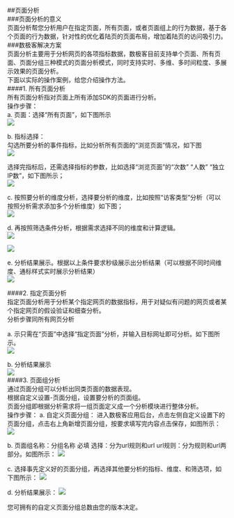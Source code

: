 ##页面分析    
###页面分析的意义  
页面分析帮您分析用户在指定页面，所有页面，或者页面组上的行为数据，基于各个页面的行为数据，针对性的优化着陆页的页面布局，增加着陆页的访问吸引力。  
###数极客解决方案  
页面分析主要用于分析网页的各项指标数据，数极客目前支持单个页面、所有页面、页面分组三种模式的页面分析模式，同时支持实时、多维、多时间粒度、多展示效果的页面分析。  
下面以实际的操作案例，给您介绍操作方法。  
####1.	所有页面分析  
所有页面分析指对页面上所有添加SDK的页面进行分析。  
操作步骤：  
a.	页面：选择“所有页面”，如下图所示  
![](http://www.shujike.com/docsimg/所有页面分析1.jpg)  

b.	指标选择：  
勾选所要分析的事件指标，比如分析所有页面的“浏览页面”情况，如下图  
![](http://www.shujike.com/docsimg/所有页面分析2.jpg)  

选择完指标后，还需选择指标的参数，比如选择“浏览页面”的“次数” “人数” “独立IP数”，如下图所示；  
![](http://www.shujike.com/docsimg/所有页面分析3.jpg)  

c.	按照要分析的维度分析，选择要分析的维度，比如按照“访客类型”分析（可以按照分析需求添加多个分析维度）如下图；  
![](http://www.shujike.com/docsimg/所有页面分析4.jpg)  

d.	再按照筛选条件分析，根据需求选择不同的维度和计算逻辑。  
![](http://www.shujike.com/docsimg/所有页面分析5.jpg)  

![](http://www.shujike.com/docsimg/所有页面分析6.jpg)  

e.	分析结果展示。根据以上条件要求秒级展示出分析结果（可以根据不同时间维度、通标样式实时展示分析结果）  
![](http://www.shujike.com/docsimg/所有页面分析7.jpg)  

####2.	指定页面分析  
指定页面分析用于分析某个指定网页的数据指标，用于对疑似有问题的网页或者某个指定网页的假设验证和细查分析。  
分析步骤同所有网页分析  

a.	示只需在“页面”中选择“指定页面”分析，并输入目标网址即可分析。如下图所示。  
![](http://www.shujike.com/docsimg/指定页面分析1.jpg)  

b.	分析结果展示  
![](http://www.shujike.com/docsimg/指定页面分析1.jpg)  
####3.	页面组分析  
通过页面分组可以分析出同类页面的数据表现。  
根据自定义设置-页面分组，设置要分析的页面组。  
页面分组即根据分析需求将一组页面定义成一个分析模块进行整体分析。  
操作步骤：
a.	自定义页面分组： 
进入数极客应用后台，点击左侧自定义设置下的页面分组，点击右上角新增页面分组，按要求填写完内容点击保存，如图所示： 
![](http://www.shujike.com/docsimg/页面组分析1.jpg)  

b.	页面组名称：分组名称 必填
选择：分为url规则和url
url规则：分为规则和url两部分。如图所示：
![](http://www.shujike.com/docsimg/页面组分析1.jpg)  

c.	选择事先定义好的页面分组，再选择其他要分析的指标、维度、和筛选项，如下图所示：
![](http://www.shujike.com/docsimg/页面组分析1.jpg)  

d.	分析结果展示：
![](http://www.shujike.com/docsimg/页面组分析1.jpg)  

您可拥有的自定义页面分组总数由您的版本决定。
